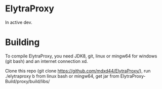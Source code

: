 # ElytraProxy

In active dev.

# Building

To compile ElytraProxy, you need JDK8, git, linux or mingw64 for windows (git bash) and an internet connection xd.

Clone this repo (git clone https://github.com/mdxd44/ElytraProxy/), run ./elytraproxy b from linux bash or mingw64, get jar from ElytraProxy-Build/proxy/build/libs/
